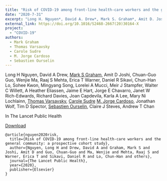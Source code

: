 ```yaml
---
title: "Risk of COVID-19 among front-line health-care workers and the general community: a prospective cohort study"
date: "2020-7-31"
excerpt: "Long H. Nguyen*, David A. Drew*, Mark S. Graham*, Amit D. Joshi, Chuan-Guo Guo, Wenjie Ma, Raaj S. Mehta et al., The Lancet Public Health (2020)."
external_link: https://doi.org/10.1016/S2468-2667(20)30164-X
project:
  - "COVID-19"
authors:
  - Mark Graham
  - Thomas Varsavsky
  - Carole Sudre
  - M. Jorge Cardoso
  - Sebastien Ourselin
---
```

Long H Nguyen, David A Drew, [Mark S Graham](/people/mark_graham), Amit D Joshi, Chuan-Guo Guo, Wenjie Ma, Raaj S Mehta, Erica T Warner, Daniel R Sikavi, Chun-Han Lo, Sohee Kwon, Mingyang Song, Lorelei A Mucci, Meir J Stampfer, Walter C Willett, A Heather Eliassen, Jaime E Hart, Jorge E Chavarro, Janet W Rich-Edwards, Richard Davies, Joan Capdevila, Karla A Lee, Mary Ni Lochlainn, [Thomas Varsavsky](/people/thomas_varsavsky), [Carole Sudre](/people/carole_sudre) [M. Jorge Cardoso](/people/jorge_cardoso), Jonathan Wolf, Tim D Spector, [Sebastien Ourselin](/people/seb_ourselin), Claire J Steves, Andrew T Chan

In The Lancet Public Health

<a href="{{page.external_link}}" target="_blank"> Download </a>

```
@article{nguyen2020risk,
  title={Risk of COVID-19 among front-line health-care workers and the general community: a prospective cohort study},
  author={Nguyen, Long H and Drew, David A and Graham, Mark S and Joshi, Amit D and Guo, Chuan-Guo and Ma, Wenjie and Mehta, Raaj S and Warner, Erica T and Sikavi, Daniel R and Lo, Chun-Han and others},
  journal={The Lancet Public Health},
  year={2020},
  publisher={Elsevier}
}
```
